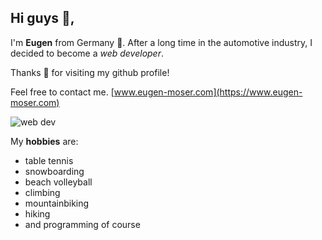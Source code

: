 ## Hi guys 👋,

I'm **Eugen** from Germany 🍻.
After a long time in the automotive industry, I decided to become a _web developer_.

Thanks 🖤 for visiting my github profile!

Feel free to contact me.
[www.eugen-moser.com](https://www.eugen-moser.com)

![web dev](https://media.giphy.com/media/L8K62iTDkzGX6/giphy.gif)

My **hobbies** are:
- table tennis
- snowboarding
- beach volleyball
- climbing
- mountainbiking
- hiking
- and programming of course

